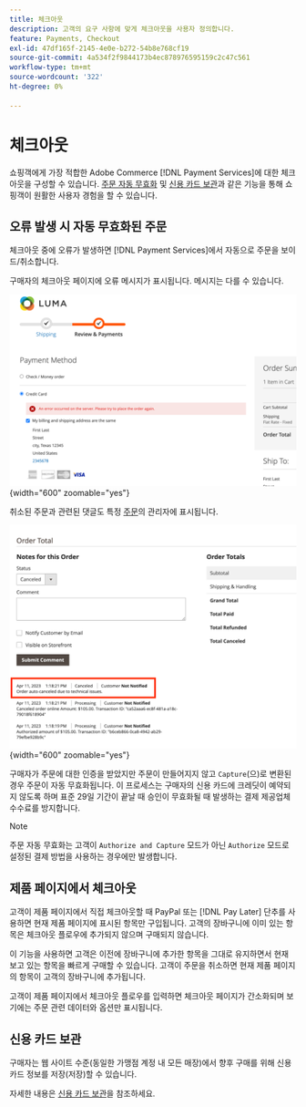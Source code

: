 ```yaml
---
title: 체크아웃
description: 고객의 요구 사항에 맞게 체크아웃을 사용자 정의합니다.
feature: Payments, Checkout
exl-id: 47df165f-2145-4e0e-b272-54b8e768cf19
source-git-commit: 4a534f2f9844173b4ec878976595159c2c47c561
workflow-type: tm+mt
source-wordcount: '322'
ht-degree: 0%

---
```


# 체크아웃

쇼핑객에게 가장 적합한 Adobe Commerce [!DNL Payment Services]에 대한 체크아웃을 구성할 수 있습니다. [주문 자동 무효화](#order-auto-voided-if-error) 및 [신용 카드 보관](#credit-card-vaulting)과 같은 기능을 통해 쇼핑객이 원활한 사용자 경험을 할 수 있습니다.

## 오류 발생 시 자동 무효화된 주문

체크아웃 중에 오류가 발생하면 [!DNL Payment Services]에서 자동으로 주문을 보이드/취소합니다.

구매자의 체크아웃 페이지에 오류 메시지가 표시됩니다. 메시지는 다를 수 있습니다.

![확인하는 동안 오류 발생](assets/user-checkout-error.png "체크 아웃하는 동안 오류 발생"){width="600" zoomable="yes"}

취소된 주문과 관련된 댓글도 특정 [주문](https://experienceleague.adobe.com/docs/commerce-admin/stores-sales/order-management/orders/orders.html?lang=en)의 관리자에 표시됩니다.

![주문 관리에서 주문 주석을 취소함](assets/admin-checkout-error.png "주문 관리에서 주문 주석을 취소함"){width="600" zoomable="yes"}

구매자가 주문에 대한 인증을 받았지만 주문이 만들어지지 않고 `Capture`(으)로 변환된 경우 주문이 자동 무효화됩니다. 이 프로세스는 구매자의 신용 카드에 크레딧이 예약되지 않도록 하며 표준 29일 기간이 끝날 때 승인이 무효화될 때 발생하는 결제 제공업체 수수료를 방지합니다.

>[!NOTE]
>
>주문 자동 무효화는 고객이 `Authorize and Capture` 모드가 아닌 `Authorize` 모드로 설정된 결제 방법을 사용하는 경우에만 발생합니다.

## 제품 페이지에서 체크아웃

고객이 제품 페이지에서 직접 체크아웃할 때 PayPal 또는 [!DNL Pay Later] 단추를 사용하면 현재 제품 페이지에 표시된 항목만 구입됩니다. 고객의 장바구니에 이미 있는 항목은 체크아웃 플로우에 추가되지 않으며 구매되지 않습니다.

이 기능을 사용하면 고객은 이전에 장바구니에 추가한 항목을 그대로 유지하면서 현재 보고 있는 항목을 빠르게 구매할 수 있습니다.
고객이 주문을 취소하면 현재 제품 페이지의 항목이 고객의 장바구니에 추가됩니다.

고객이 제품 페이지에서 체크아웃 플로우를 입력하면 체크아웃 페이지가 간소화되며 보기에는 주문 관련 데이터와 옵션만 표시됩니다.

## 신용 카드 보관

구매자는 웹 사이트 수준(동일한 가맹점 계정 내 모든 매장)에서 향후 구매를 위해 신용 카드 정보를 저장(저장)할 수 있습니다.

자세한 내용은 [신용 카드 보관](vaulting.md)을 참조하세요.
